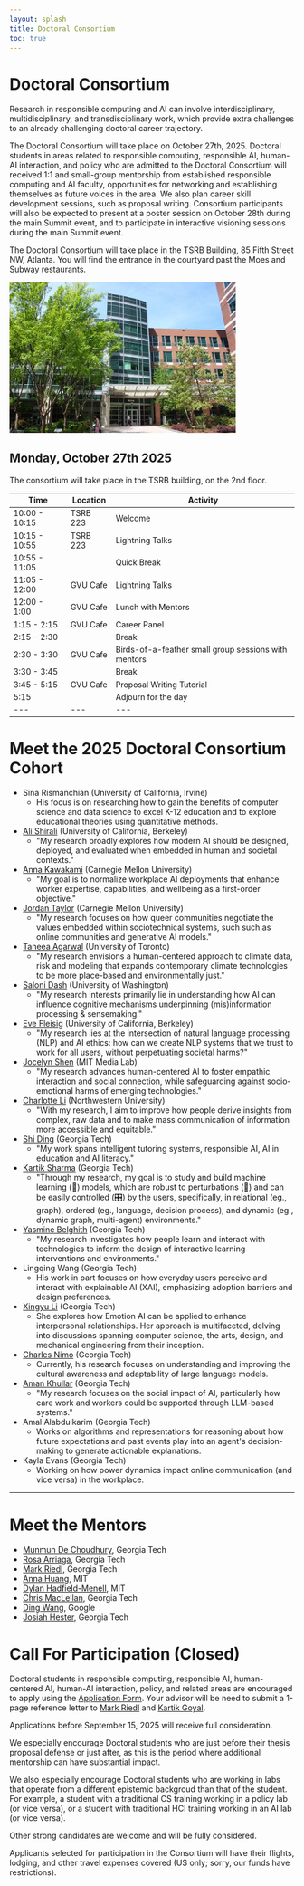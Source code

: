 ```yaml
---
layout: splash
title: Doctoral Consortium
toc: true
---
```


<h1>Doctoral Consortium</h1>

Research in responsible computing and AI can involve interdisciplinary, multidisciplinary, and transdisciplinary work, which provide extra challenges to an already challenging doctoral career trajectory.

The Doctoral Consortium will take place on October 27th, 2025. Doctoral students in areas related to responsible computing, responsible AI, human-AI interaction, and policy who are admitted to the Doctoral Consortium will received 1:1 and small-group mentorship from established responsible computing and AI faculty, opportunities for networking and establishing themselves as future voices in the area. We also plan career skill development sessions, such as proposal writing. Consortium participants will also be expected to present at a poster session on October 28th during the main Summit event, and to participate in interactive visioning sessions during the main Summit event.

The Doctoral Consortium will take place in the TSRB Building, 85 Fifth Street NW, Atlanta. You will find the entrance in the courtyard past the Moes and Subway restaurants.

<img src="/assets/tsrb-entrance.jpg" width="400">

## Monday, October 27th 2025
 
The consortium will take place in the TSRB building, on the 2nd floor.

| Time | Location | Activity |
|---|---|---|
| 10:00 - 10:15 | TSRB 223 | Welcome |
| 10:15 - 10:55 | TSRB 223 | Lightning Talks |
| 10:55 - 11:05 |  | Quick Break |
| 11:05 - 12:00 | GVU Cafe | Lightning Talks |
| 12:00 - 1:00 | GVU Cafe | Lunch with Mentors |
| 1:15 - 2:15 | GVU Cafe | Career Panel |
| 2:15 - 2:30 | | Break |
| 2:30 - 3:30 | GVU Cafe | Birds-of-a-feather small group sessions with mentors |
| 3:30 - 3:45 | | Break |
| 3:45 - 5:15 | GVU Cafe | Proposal Writing Tutorial |
| 5:15 | | Adjourn for the day |
|---|---|---|

# Meet the 2025 Doctoral Consortium Cohort

* Sina Rismanchian (University of California, Irvine) 
  * His focus is on researching how to gain the benefits of computer science and data science to excel K-12 education and to explore educational theories using quantitative methods.
* [Ali Shirali](https://sites.google.com/berkeley.edu/ali/home) (University of California, Berkeley)
  * "My research broadly explores how modern AI should be designed, deployed, and evaluated when embedded in human and societal contexts."
* [Anna Kawakami](https://annakawakami.com/) (Carnegie Mellon University)
  * "My goal is to normalize workplace AI deployments that enhance worker expertise, capabilities, and wellbeing as a first-order objective."
* [Jordan Taylor](https://jtaylor.gay/) (Carnegie Mellon University)
  * "My research focuses on how queer communities negotiate the values embedded within sociotechnical systems, such such as online communities and generative AI models."
* [Taneea Agarwal](https://tansa05.github.io/website/) (University of Toronto)
  * "My research envisions a human-centered approach to climate data, risk and modeling that expands contemporary climate technologies to be more place-based and environmentally just."
* [Saloni Dash](https://salonidash.com/) (University of Washington)
  * "My research interests primarily lie in understanding how AI can influence cognitive mechanisms underpinning (mis)information processing & sensemaking."
* [Eve Fleisig](https://www.efleisig.com/) (University of California, Berkeley)
  * "My research lies at the intersection of natural language processing (NLP) and AI ethics: how can we create NLP systems that we trust to work for all users, without perpetuating societal harms?"
* [Jocelyn Shen](https://jocelynshen.com/) (MIT Media Lab)
  * "My research advances human-centered AI to foster empathic interaction and social connection, while safeguarding against socio-emotional harms of emerging technologies."
* [Charlotte Li](https://shallotly.github.io/) (Northwestern University)
  * "With my research, I aim to improve how people derive insights from complex, raw data and to make mass communication of information more accessible and equitable."
* [Shi Ding](https://sites.google.com/view/shi-dings-portfolio/home?authuser=4) (Georgia Tech)
  * "My work spans intelligent tutoring systems, responsible AI, AI in education and AI literacy."
* [Kartik Sharma](https://ksartik.github.io/) (Georgia Tech)
  * "Through my research, my goal is to study and build machine learning (🤖) models, which are robust to perturbations (🦺) and can be easily controlled (🎛️) by the users, specifically, in relational (eg., graph), ordered (eg., language, decision process), and dynamic (eg., dynamic graph, multi-agent) environments."
* [Yasmine Belghith](https://yasmine1506.github.io/yasmine.github.io/) (Georgia Tech)
  * "My research investigates how people learn and interact with technologies to inform the design of interactive learning interventions and environments."
* Lingqing Wang (Georgia Tech)
  * His work in part focuses on how everyday users perceive and interact with explainable AI (XAI), emphasizing adoption barriers and design preferences.
* [Xingyu Li](https://sites.gatech.edu/futurefeelings/2024/02/11/xingyu-li/) (Georgia Tech)
  * She explores how Emotion AI can be applied to enhance interpersonal relationships. Her approach is multifaceted, delving into discussions spanning computer science, the arts, design, and mechanical engineering from their inception.
* [Charles Nimo](https://charlesnimo.me/) (Georgia Tech)
  * Currently, his research focuses on understanding and improving the cultural awareness and adaptability of large language models.
* [Aman Khullar](https://amankhullar.github.io/) (Georgia Tech)
  * "My research focuses on the social impact of AI, particularly how care work and workers could be supported through LLM-based systems."
* Amal Alabdulkarim (Georgia Tech)
  * Works on algorithms and representations for reasoning about how future expectations and past events play into an agent's decision-making to generate actionable explanations.
* Kayla Evans (Georgia Tech)
  * Working on how power dynamics impact online communication (and vice versa) in the workplace. 

***

# Meet the Mentors

* [Munmun De Choudhury](http://www.munmund.net/), Georgia Tech
* [Rosa Arriaga](https://sites.google.com/view/riarriaga/home), Georgia Tech
* [Mark Riedl](https://eilab.gatech.edu/mark-riedl.html), Georgia Tech
* [Anna Huang](https://czhuang.github.io/), MIT 
* [Dylan Hadfield-Menell](https://people.csail.mit.edu/dhm/), MIT
* [Chris MacLellan](https://chrismaclellan.com/), Georgia Tech
* [Ding Wang](https://www.linkedin.com/in/drdingwang/), Google
* [Josiah Hester](https://josiahhester.com/), Georgia Tech

# Call For Participation (Closed)

Doctoral students in responsible computing, responsible AI, human-centered AI, human-AI interaction, policy, and related areas are encouraged to apply using the <a href="https://forms.office.com/r/fKhU6QFkR2">Application Form</a>. Your advisor will be need to submit a 1-page reference letter to <a href="mailto:riedl@gatech.edu">Mark Riedl</a> and <a href="mailto:kartikgo@gatech.edu">Kartik Goyal</a>.

Applications before September 15, 2025 will receive full consideration.

We especially encourage Doctoral students who are just before their thesis proposal defense or just after, as this is the period where additional mentorship can have substantial impact.

We also especially encourage Doctoral students who are working in labs that operate from a different epistemic backgroud than that of the student. For example, a student with a traditional CS training working in a policy lab (or vice versa), or a student with traditional HCI training working in an AI lab (or vice versa).

Other strong candidates are welcome and will be fully considered.

Applicants selected for participation in the Consortium will have their flights, lodging, and other travel expenses covered (US only; sorry, our funds have restrictions).

